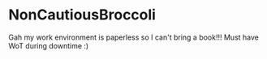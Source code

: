 # NonCautiousBroccoli
Gah my work environment is paperless so I can't bring a book!!! Must have WoT during downtime :)
